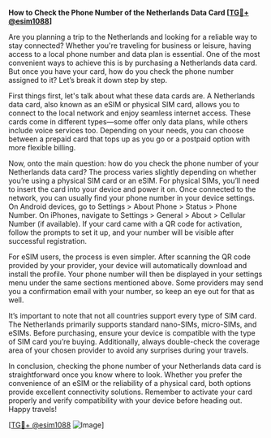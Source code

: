 **How to Check the Phone Number of the Netherlands Data Card [[TG💪+ @esim1088](https://t.me/s/esim1088)]**

Are you planning a trip to the Netherlands and looking for a reliable way to stay connected? Whether you're traveling for business or leisure, having access to a local phone number and data plan is essential. One of the most convenient ways to achieve this is by purchasing a Netherlands data card. But once you have your card, how do you check the phone number assigned to it? Let’s break it down step by step.

First things first, let's talk about what these data cards are. A Netherlands data card, also known as an eSIM or physical SIM card, allows you to connect to the local network and enjoy seamless internet access. These cards come in different types—some offer only data plans, while others include voice services too. Depending on your needs, you can choose between a prepaid card that tops up as you go or a postpaid option with more flexible billing.

Now, onto the main question: how do you check the phone number of your Netherlands data card? The process varies slightly depending on whether you’re using a physical SIM card or an eSIM. For physical SIMs, you’ll need to insert the card into your device and power it on. Once connected to the network, you can usually find your phone number in your device settings. On Android devices, go to Settings > About Phone > Status > Phone Number. On iPhones, navigate to Settings > General > About > Cellular Number (if available). If your card came with a QR code for activation, follow the prompts to set it up, and your number will be visible after successful registration.

For eSIM users, the process is even simpler. After scanning the QR code provided by your provider, your device will automatically download and install the profile. Your phone number will then be displayed in your settings menu under the same sections mentioned above. Some providers may send you a confirmation email with your number, so keep an eye out for that as well.

It’s important to note that not all countries support every type of SIM card. The Netherlands primarily supports standard nano-SIMs, micro-SIMs, and eSIMs. Before purchasing, ensure your device is compatible with the type of SIM card you’re buying. Additionally, always double-check the coverage area of your chosen provider to avoid any surprises during your travels.

In conclusion, checking the phone number of your Netherlands data card is straightforward once you know where to look. Whether you prefer the convenience of an eSIM or the reliability of a physical card, both options provide excellent connectivity solutions. Remember to activate your card properly and verify compatibility with your device before heading out. Happy travels!

[[TG💪+ @esim1088](https://t.me/s/esim1088) ![Image](https://i.postimg.cc/Y0z9fWf4/image.png)]